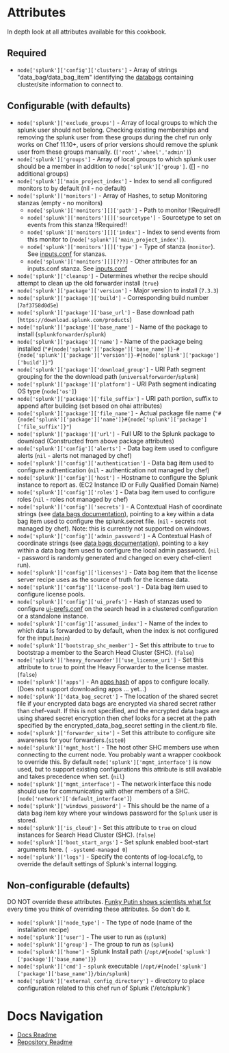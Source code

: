 Attributes
==========
In depth look at all attributes available for this cookbook.

Required
----------
* `node['splunk']['config']['clusters']` - Array of strings "data_bag/data_bag_item" identifying the [databags](databags.md) containing cluster/site information to connect to.

Configurable (with defaults)
-----------------------------
* `node['splunk']['exclude_groups']` - Array of local groups to which the splunk user should not belong. Checking existing memberships and removing the splunk user from these groups during the chef run only works on Chef 11.10+, users of prior versions should remove the splunk user from these groups manually. (`['root','wheel','admin']`)
* `node['splunk']['groups']` - Array of local groups to which splunk user should be a member in addition to `node['splunk']['group']`. ([] - no additional groups)
* `node['splunk']['main_project_index']` - Index to send all configured monitors to by default (nil - no default)
* `node['splunk']['monitors']` - Array of Hashes, to setup Monitoring stanzas (empty - no monitors)
  * `node['splunk']['monitors'][]['path']` - Path to monitor !!Required!!
  * `node['splunk']['monitors'][]['sourcetype']` - Sourcetype to set on events from this stanza !!Required!!
  * `node['splunk']['monitors'][]['index']` - Index to send events from this monitor to (`node['splunk']['main_project_index']`).
  * `node['splunk']['monitors'][]['type']` - Type of stanza (`monitor`). See [inputs.conf][] for stanzas.
  * `node['splunk']['monitors'][][???]` - Other attributes for an inputs.conf stanza. See [inputs.conf][]
* `node['splunk']['cleanup']` - Determines whether the recipe should attempt to clean up the old forwarder install (`true`)
* `node['splunk']['package']['version']` - Major version to install (`7.3.3`)
* `node['splunk']['package']['build']` - Corresponding build number (`7af3758d0d5e`)
* `node['splunk']['package']['base_url']` - Base download path (`https://download.splunk.com/products`)
* `node['splunk']['package']['base_name']` - Name of the package to install (`splunkforwarder`/`splunk`)
* `node['splunk']['package']['name']` - Name of the package being installed (`"#{node['splunk']['package']['base_name']}-#{node['splunk']['package']['version']}-#{node['splunk']['package']['build']}"`)
* `node['splunk']['package']['download_group']` - URI Path segment grouping for the the download path (`universalforwarder`/`splunk`)
* `node['splunk']['package']['platform']` -  URI Path segment indicating OS type (`node['os']`)
* `node['splunk']['package']['file_suffix']` - URI path portion, suffix to append after building (set based on ohai attributes)
* `node['splunk']['package']['file_name']` - Actual package file name (`"#{node['splunk']['package']['name']}#{node['splunk']['package']['file_suffix']}"`)
* `node['splunk']['package']['url']` - Full URI to the Splunk package to download (Constructed from above package attributes)
* `node['splunk']['config']['alerts']` - Data bag item used to configure alerts (`nil` - alerts not managed by chef)
* `node['splunk']['config']['authentication']` - Data bag item used to configure authentication (`nil` - authentication not managed by chef)
* `node['splunk']['config']['host']` - Hostname to configure the Splunk instance to report as. (EC2 Instance ID or Fully Qualified Domain Name)
* `node['splunk']['config']['roles']` - Data bag item used to configure roles (`nil` - roles not managed by chef)
* `node['splunk']['config']['secrets']` - A Contextual Hash of coordinate strings (see [data bags documentation][data_bags]), pointing to a key within a data bag item used to configure the splunk.secret file. (`nil` - secrets not managed by chef).  Note: this is currently not supported on windows.
* `node['splunk']['config']['admin_password']` - A Contextual Hash of coordinate strings (see [data bags documentation][data_bags]), pointing to a key within a data bag item used to configure the local admin password. (`nil` - password is randomly generated and changed on every chef-client run).
* `node['splunk']['config']['licenses']` - Data bag item that the license server recipe uses as the source of truth for the license data.
* `node['splunk']['config']['license-pool']` - Data bag item used to configure license pools.
* `node['splunk']['config']['ui_prefs']` - Hash of stanzas used to configure [ui-prefs.conf][] on the search head in a clustered configuration or a standalone instance.
* `node['splunk']['config']['assumed_index']` - Name of the index to which data is forwarded to by default, when the index is not configured for the input.(`main`)
* `node['splunk']['bootstrap_shc_member']` - Set this attribute to `true` to bootstrap a member to the Search Head Cluster (SHC). (`false`)
* `node['splunk']['heavy_forwarder']['use_license_uri']` - Set this attribute to `true` to point the Heavy Forwarder to the license master. (`false`)
* `node['splunk']['apps']` - An [apps hash](databags.md#apps-hash) of apps to configure locally. (Does not support downloading apps ... yet...)
* `node['splunk']['data_bag_secret']` - The location of the shared secret file if your encrypted data bags are encrypted via shared secret rather than chef-vault. If this is not specified, and the encrypted data bags are using shared secret encryption then chef looks for a secret at the path specified by the encrypted_data_bag_secret setting in the client.rb file.
* `node['splunk']['forwarder_site']` - Set this attribute to configure site awareness for your forwarders.(`site0`)
* `node['splunk']['mgmt_host']` - The host other SHC members use when connecting to the current node. You probably want a wrapper cookbook to override this. By default `node['splunk']['mgmt_interface']` is now used, but to support existing configurations this attribute is still available and takes precedence when set. (`nil`)
* `node['splunk']['mgmt_interface']` - The network interface this node should use for communicating with other members of a SHC. (`node['network']['default_interface']`)
* `node['splunk']['windows_password']` - This should be the name of a data bag item key where your windows password for the `Splunk` user is stored.
* `node['splunk']['is_cloud']` - Set this attribute to `true` on cloud instances for Search Head Cluster (SHC). (`false`)
* `node['splunk']['boot_start_args']` - Set splunk enabled boot-start arguments here. (` -systemd-managed 0`)
* `node['splunk']['logs']` - Specify the contents of log-local.cfg, to override the default settings of Splunk's internal logging.

Non-configurable (defaults)
----------------------------
DO NOT override these attributes. [Funky Putin shows scientists what for](http://vimeo.com/68930177) every time you think of overriding these attributes. So don't do it.
* `node['splunk']['node_type']` - The type of node (name of the installation recipe)
* `node['splunk']['user']` - The user to run as (`splunk`)
* `node['splunk']['group']` - The group to run as (`splunk`)
* `node['splunk']['home']` - Splunk Install path (`/opt/#{node['splunk']['package']['base_name']}`)
* `node['splunk']['cmd']` - `splunk` executable (`/opt/#{node['splunk']['package']['base_name']}/bin/splunk`)
* `node['splunk']['external_config_directory']` - directory to place configuration related to this chef run of Splunk ('/etc/splunk')

Docs Navigation
===============
* [Docs Readme](README.md)
* [Repository Readme](../README.md)

[data_bags]: databags.md#contextual-hashes
[inputs.conf]: http://docs.splunk.com/Documentation/Splunk/6.0.1/admin/Inputsconf
[ui-prefs.conf]: http://docs.splunk.com/Documentation/Splunk/6.0.1/Admin/Ui-prefsconf
